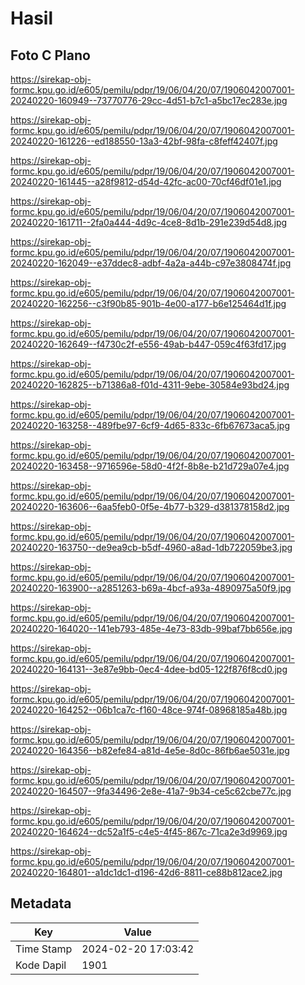 # Hasil

## Foto C Plano

https://sirekap-obj-formc.kpu.go.id/e605/pemilu/pdpr/19/06/04/20/07/1906042007001-20240220-160949--73770776-29cc-4d51-b7c1-a5bc17ec283e.jpg

https://sirekap-obj-formc.kpu.go.id/e605/pemilu/pdpr/19/06/04/20/07/1906042007001-20240220-161226--ed188550-13a3-42bf-98fa-c8feff42407f.jpg

https://sirekap-obj-formc.kpu.go.id/e605/pemilu/pdpr/19/06/04/20/07/1906042007001-20240220-161445--a28f9812-d54d-42fc-ac00-70cf46df01e1.jpg

https://sirekap-obj-formc.kpu.go.id/e605/pemilu/pdpr/19/06/04/20/07/1906042007001-20240220-161711--2fa0a444-4d9c-4ce8-8d1b-291e239d54d8.jpg

https://sirekap-obj-formc.kpu.go.id/e605/pemilu/pdpr/19/06/04/20/07/1906042007001-20240220-162049--e37ddec8-adbf-4a2a-a44b-c97e3808474f.jpg

https://sirekap-obj-formc.kpu.go.id/e605/pemilu/pdpr/19/06/04/20/07/1906042007001-20240220-162256--c3f90b85-901b-4e00-a177-b6e125464d1f.jpg

https://sirekap-obj-formc.kpu.go.id/e605/pemilu/pdpr/19/06/04/20/07/1906042007001-20240220-162649--f4730c2f-e556-49ab-b447-059c4f63fd17.jpg

https://sirekap-obj-formc.kpu.go.id/e605/pemilu/pdpr/19/06/04/20/07/1906042007001-20240220-162825--b71386a8-f01d-4311-9ebe-30584e93bd24.jpg

https://sirekap-obj-formc.kpu.go.id/e605/pemilu/pdpr/19/06/04/20/07/1906042007001-20240220-163258--489fbe97-6cf9-4d65-833c-6fb67673aca5.jpg

https://sirekap-obj-formc.kpu.go.id/e605/pemilu/pdpr/19/06/04/20/07/1906042007001-20240220-163458--9716596e-58d0-4f2f-8b8e-b21d729a07e4.jpg

https://sirekap-obj-formc.kpu.go.id/e605/pemilu/pdpr/19/06/04/20/07/1906042007001-20240220-163606--6aa5feb0-0f5e-4b77-b329-d381378158d2.jpg

https://sirekap-obj-formc.kpu.go.id/e605/pemilu/pdpr/19/06/04/20/07/1906042007001-20240220-163750--de9ea9cb-b5df-4960-a8ad-1db722059be3.jpg

https://sirekap-obj-formc.kpu.go.id/e605/pemilu/pdpr/19/06/04/20/07/1906042007001-20240220-163900--a2851263-b69a-4bcf-a93a-4890975a50f9.jpg

https://sirekap-obj-formc.kpu.go.id/e605/pemilu/pdpr/19/06/04/20/07/1906042007001-20240220-164020--141eb793-485e-4e73-83db-99baf7bb656e.jpg

https://sirekap-obj-formc.kpu.go.id/e605/pemilu/pdpr/19/06/04/20/07/1906042007001-20240220-164131--3e87e9bb-0ec4-4dee-bd05-122f876f8cd0.jpg

https://sirekap-obj-formc.kpu.go.id/e605/pemilu/pdpr/19/06/04/20/07/1906042007001-20240220-164252--06b1ca7c-f160-48ce-974f-08968185a48b.jpg

https://sirekap-obj-formc.kpu.go.id/e605/pemilu/pdpr/19/06/04/20/07/1906042007001-20240220-164356--b82efe84-a81d-4e5e-8d0c-86fb6ae5031e.jpg

https://sirekap-obj-formc.kpu.go.id/e605/pemilu/pdpr/19/06/04/20/07/1906042007001-20240220-164507--9fa34496-2e8e-41a7-9b34-ce5c62cbe77c.jpg

https://sirekap-obj-formc.kpu.go.id/e605/pemilu/pdpr/19/06/04/20/07/1906042007001-20240220-164624--dc52a1f5-c4e5-4f45-867c-71ca2e3d9969.jpg

https://sirekap-obj-formc.kpu.go.id/e605/pemilu/pdpr/19/06/04/20/07/1906042007001-20240220-164801--a1dc1dc1-d196-42d6-8811-ce88b812ace2.jpg


## Metadata

| Key        | Value               |
| ---------- | ------------------- |
| Time Stamp | 2024-02-20 17:03:42 |
| Kode Dapil | 1901                |



